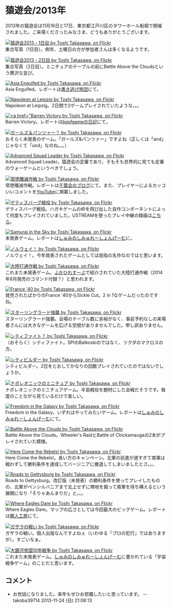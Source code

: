 # 猿遊会/2013年

2013年の猿遊会は11月16日と17日、東京都江戸川区のタワーホール船堀で開催されました。ご来場くださったみなさま、どうもありがとうございます。

[![猿遊会2013・1日目 by Toshi Takasawa, on Flickr](http://farm3.staticflickr.com/2826/10944559474_8092964cbb_n.jpg "猿遊会2013・1日目 by Toshi Takasawa, on Flickr")](http://www.flickr.com/photos/22264692@N00/10944559474/)  
集合写真（1日目）。例年、土曜日の方が参加者さんは多くなるようです。

[![猿遊会2013・2日目 by Toshi Takasawa, on Flickr](http://farm3.staticflickr.com/2846/10944752063_90740c83a7_n.jpg "猿遊会2013・2日目 by Toshi Takasawa, on Flickr")](http://www.flickr.com/photos/22264692@N00/10944752063/)  
集合写真（2日目）。ミニチュアのテーブルの前にBattle Above the Cloudsという贅沢な並び。

[![Asia Engulfed by Toshi Takasawa, on Flickr](http://farm4.staticflickr.com/3707/10944359545_9d00d7bd75_n.jpg "Asia Engulfed by Toshi Takasawa, on Flickr")](http://www.flickr.com/photos/22264692@N00/10944359545/)  
Asia Engulfed。レポートは[書き逃げ旅団](http://blog.livedoor.jp/nightstork/archives/52632361.html)にて。

[![Napoleon at Leipzig by Toshi Takasawa, on Flickr](http://farm4.staticflickr.com/3744/10944361465_60ba84b390_n.jpg "Napoleon at Leipzig by Toshi Takasawa, on Flickr")](http://www.flickr.com/photos/22264692@N00/10944361465/)  
Napoleon at Leipzig。2日間で2ゲームプレイされていたような。。。

[![<a href="Barren Victory by Toshi Takasawa, on Flickr](http://farm8.staticflickr.com/7422/10944520974_e942ea31c7_n.jpg "Barren Victory by Toshi Takasawa, on Flickr")](http://www.flickr.com/photos/22264692@N00/10944520974/)  
Barren Victory。レポートは[bqsfgameの日記](http://d.hatena.ne.jp/bqsfgame/20131129)にて。

[![ガールズ＆パンツァー？ by Toshi Takasawa, on Flickr](http://farm6.staticflickr.com/5486/10944413836_49d5f68afb_n.jpg "ガールズ＆パンツァー？ by Toshi Takasawa, on Flickr")](http://www.flickr.com/photos/22264692@N00/10944413836)  
おそらく未発表のゲーム。「ガールズ&パンツァー」ですよね（正しくは「and」じゃなくて「und」なのね。。。）

[![Advanced Squad Leader by Toshi Takasawa, on Flickr](http://farm3.staticflickr.com/2854/10944370575_7ab15e0dcf_n.jpg "Advanced Squad Leader by Toshi Takasawa, on Flickr")](http://www.flickr.com/photos/22264692@N00/10944370575)  
Advanced Squad Leader。猿遊会の定番であり、そもそも世界的に見ても定番のウォーゲームというべきでしょう。

[![常徳殲滅作戦 by Toshi Takasawa, on Flickr](http://farm4.staticflickr.com/3738/10944618863_e26213acc2_n.jpg "常徳殲滅作戦 by Toshi Takasawa, on Flickr")](http://www.flickr.com/photos/22264692@N00/10944618863)  
常徳殲滅作戦。レポートは[千葉会のブログ](http://tibaclub.blog.shinobi.jp/)にて。また、プレイヤーによるカッコいいコメントを[YouTube](http://www.youtube.com/watch?v=CKzSejwhO0c)に掲載しました。

[![ゲティスバーグ戦役 by Toshi Takasawa, on Flickr](http://farm4.staticflickr.com/3793/10944626843_5f5e32dd2c_n.jpg "ゲティスバーグ戦役 by Toshi Takasawa, on Flickr")](http://www.flickr.com/photos/22264692@N00/10944626843)  
ゲティスバーグ戦役。ハガキゲームの枠を飛び出した自作コンポーネントによって何度もプレイされていました。USTREAMを使ったプレイ中継の録画は[こちら](http://www.ustream.tv/recorded/40844471)。

[![Samurai in the Sky by Toshi Takasawa, on Flickr](http://farm3.staticflickr.com/2864/10944389325_6154039ae7_n.jpg "Samurai in the Sky by Toshi Takasawa, on Flickr")](http://www.flickr.com/photos/22264692@N00/10944389325)  
未発表ゲーム。レポートは[しゅみのしみゅれーしょんげーむ](http://takoba.exblog.jp/20878815/)に。

[![ノルウェイ！ by Toshi Takasawa, on Flickr](http://farm8.staticflickr.com/7319/10944436366_826ce2123d_n.jpg "ノルウェイ！ by Toshi Takasawa, on Flickr")](http://www.flickr.com/photos/22264692@N00/10944436366)  
ノルウェイ！。今年発表されたゲームとしては屈指の名作なのではと思います。

[![大陸打通作戦 by Toshi Takasawa, on Flickr](http://farm6.staticflickr.com/5520/10944654693_8a703f4372_n.jpg "大陸打通作戦 by Toshi Takasawa, on Flickr")](http://www.flickr.com/photos/22264692@N00/10944654693)  
これまた未発表ゲーム。[ふかひれすーぷ](http://blog.livedoor.jp/w_sjk_shark55/)で紹介されていた大陸打通作戦（2014年8月発売のコマンド付録？）と思われます。

[![France '40 by Toshi Takasawa, on Flickr](http://farm4.staticflickr.com/3826/10944426025_c82b6fd826_n.jpg "France '40 by Toshi Takasawa, on Flickr")](http://www.flickr.com/photos/22264692@N00/10944426025)  
発売されたばかりのFrance '40からSickle Cut。2 in 1なゲームだったのですね。

[![スターリングラード強襲 by Toshi Takasawa, on Flickr](http://farm4.staticflickr.com/3814/10944676973_42ba68c593_n.jpg "スターリングラード強襲 by Toshi Takasawa, on Flickr")](http://www.flickr.com/photos/22264692@N00/10944676973)  
スターリングラード強襲。会場のテーブル数に余裕がなく、事前予約なしの来場者さんには大きなゲームを広げる空間がありませんでした。申し訳ありません。

[![シティファイト？ by Toshi Takasawa, on Flickr](http://farm8.staticflickr.com/7364/10944445775_931c714071_n.jpg "シティファイト？ by Toshi Takasawa, on Flickr")](http://www.flickr.com/photos/22264692@N00/10944445775)  
（おそらく）シティファイト。SPIのBalkoskiのではなく、ツクダのマクロスの方。

[![シティビルダー by Toshi Takasawa, on Flickr](http://farm6.staticflickr.com/5506/10944447945_2e0d278d5f_n.jpg "シティビルダー by Toshi Takasawa, on Flickr")](http://www.flickr.com/photos/22264692@N00/10944447945)  
シティビルダー。2日をとおしてかなりの回数プレイされていたのではないでしょうか。

[![ナポレオニックのミニチュア by Toshi Takasawa, on Flickr](http://farm4.staticflickr.com/3826/10944694233_07bb5af81b_n.jpg "ナポレオニックのミニチュア by Toshi Takasawa, on Flickr")](http://www.flickr.com/photos/22264692@N00/10944694233)  
ナポレオニックのミニチュアゲーム。半島戦役を題材にした会戦だそうです。毎度のことながら見ているだけで楽しい。

[![Freedom in the Galaxy by Toshi Takasawa, on Flickr](http://farm4.staticflickr.com/3781/10944510566_bb0a16f7b5_n.jpg "Freedom in the Galaxy by Toshi Takasawa, on Flickr")](http://www.flickr.com/photos/22264692@N00/10944510566)  
Freedom in the Galaxy。いずれはやってみたいゲーム。レポートは[しゅみのしみゅれーしょんげーむ](http://takoba.exblog.jp/20878815/)にて。

[![Battle Above the Clouds by Toshi Takasawa, on Flickr](http://farm6.staticflickr.com/5504/10944467245_9b269f26d3_n.jpg "Battle Above the Clouds by Toshi Takasawa, on Flickr")](http://www.flickr.com/photos/22264692@N00/10944467245)  
Battle Above the Clouds。Wheeler's RaidとBattle of Chickamaugaの2本がプレイされていた模様。

[![Here Come the Rebels! by Toshi Takasawa, on Flickr](http://farm8.staticflickr.com/7325/10944595144_44d4abefbd_n.jpg "Here Come the Rebels! by Toshi Takasawa, on Flickr")](http://www.flickr.com/photos/22264692@N00/10944595144)  
Here Come the Rebels!。長い方のキャンペーン。北軍の前進が遅すぎて南軍は戦わずして勝利条件を達成してバージニアに撤退してしまいましたとさ。。。

[![Roads to Gettysburg by Toshi Takasawa, on Flickr](http://farm4.staticflickr.com/3689/10944542216_404961d4d2_n.jpg "Roads to Gettysburg by Toshi Takasawa, on Flickr")](http://www.flickr.com/photos/22264692@N00/10944542216)  
Roads to Gettysburg。改訂版（未発表）の勝利条件を使ってプレイしたものの、北軍がペンシルバニアまで北上せずに陣地を掘って南軍を待ち構えるという展開になり「そりゃあんまりだ」と。。。

[![Where Eagles Dare by Toshi Takasawa, on Flickr](http://farm4.staticflickr.com/3704/10944363855_66284e7324_n.jpg "Where Eagles Dare by Toshi Takasawa, on Flickr")](http://www.flickr.com/photos/22264692@N00/10944363855)  
Where Eagles Dare。マップの広さとしては今回最大のビッグゲーム。レポートは[閑人工房](http://yaminabe.air-nifty.com/blog/2013/11/where-eagles-da.html)にて。

[![ガザラの戦い by Toshi Takasawa, on Flickr](http://farm6.staticflickr.com/5523/10944714923_5737475f55_n.jpg "ガザラの戦い by Toshi Takasawa, on Flickr")](http://www.flickr.com/photos/22264692@N00/10944714923)  
ガザラの戦い。個人出版なんですよねぇ（いわゆる「プロの犯行」ではありますが）。すごいなぁ。

[![大銀河帝国10年戦争 by Toshi Takasawa, on Flickr](http://farm8.staticflickr.com/7425/10944411855_107ff7c63a_n.jpg "大銀河帝国10年戦争 by Toshi Takasawa, on Flickr")](http://www.flickr.com/photos/22264692@N00/10944411855)  
これまた未発表ゲーム。[しゅみのしみゅれーしょんげーむ](http://takoba.exblog.jp/20878815/)に書かれている「宇宙戦争ゲーム」のことだと思います。

## コメント

-   お世話になりました。来年もぜひお邪魔したいと思っています。 -- takoba39714  2013-11-24 (日) 21:08:13
